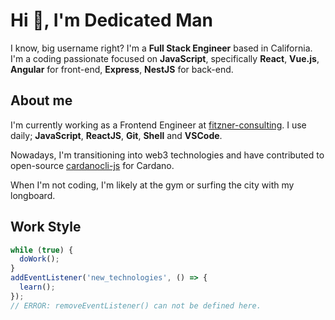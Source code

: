 # Hi 👋, I'm Dedicated Man

I know, big username right?
I'm a **Full Stack Engineer** based in California. I'm a coding passionate focused on **JavaScript**, specifically **React**, **Vue.js**, **Angular** for front-end, **Express**, **NestJS** for back-end.

## About me

I'm currently working as a Frontend Engineer at [fitzner-consulting](https://github.com/fitzner-consulting). I use daily; **JavaScript**, **ReactJS**, **Git**, **Shell** and **VSCode**.

Nowadays, I'm transitioning into web3 technologies and have contributed to open-source [cardanocli-js](https://github.com/shareslake/cardanocli-js) for Cardano.

When I'm not coding, I'm likely at the gym or surfing the city with my longboard.

## Work Style

```js
while (true) {
  doWork();
}
addEventListener('new_technologies', () => {
  learn();
});
// ERROR: removeEventListener() can not be defined here.
```
